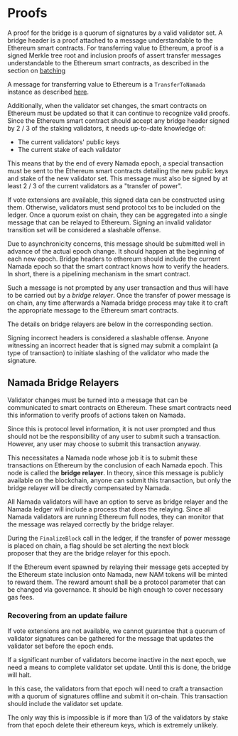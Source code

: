 # Proofs

A proof for the bridge is a quorum of signatures by a valid validator set. A 
bridge header is a proof attached to a message understandable to the 
Ethereum smart contracts. For transferring value to Ethereum, a proof is a 
signed Merkle tree root and inclusion proofs of assert transfer messages 
understandable to the Ethereum smart contracts, as described in the section on 
[batching](transfers_to_ethereum.md/#batching)

A message for transferring value to Ethereum is a `TransferToNamada` 
instance as described 
[here](./transfers_to_ethereum.md/#bridge-pool-validity-predicate).

Additionally, when the validator set changes, the smart contracts on
Ethereum must be updated so that it can continue to recognize valid proofs.
Since the Ethereum smart contract should accept any bridge
header signed by 2 / 3 of the staking validators, it needs up-to-date
knowledge of:
- The current validators' public keys
- The current stake of each validator

This means that by the end of every Namada epoch, a special transaction must be
sent to the Ethereum smart contracts detailing the new public keys and stake
of the new validator set. This message must also be signed by at least 2 / 3
of the current validators as a "transfer of power".

If vote extensions are available, this signed data can be constructed
using them. Otherwise, validators must send protocol txs to be included on
the ledger. Once a quorum exist on chain, they can be aggregated into a
single message that can be relayed to Ethereum. Signing an
invalid  validator transition set will be considered a slashable offense.

Due to asynchronicity concerns, this message should be submitted well in
advance of the actual epoch change. It should happen at the beginning of each
new epoch. Bridge headers to ethereum should include the current Namada epoch
so that the smart contract knows how to verify the headers. In short, there
is a pipelining mechanism in the smart contract.

Such a message is not prompted by any user transaction and thus will have
to be carried out by a _bridge relayer_. Once the transfer of power
message is on chain, any time afterwards a Namada bridge process may take
it to craft the appropriate message to the Ethereum smart contracts.

The details on bridge relayers are below in the corresponding section.

Signing incorrect headers is considered a slashable offense. Anyone witnessing
an incorrect header that is signed may submit a complaint (a type of transaction)
to initiate slashing of the validator who made the signature.

## Namada Bridge Relayers

Validator changes must be turned into a message that can be communicated to
smart contracts on Ethereum. These smart contracts need this information
to verify proofs of actions taken on Namada.

Since this is protocol level information, it is not user prompted and thus
should not be the responsibility of any user to submit such a transaction.
However, any user may choose to submit this transaction anyway.

This necessitates a Namada node whose job it is to submit these transactions on
Ethereum by the conclusion of each Namada epoch. This node is called the
__bridge relayer__. In theory, since this message is publicly available
on the blockchain, anyone can submit this transaction, but only the
bridge relayer will be directly compensated by Namada.

All Namada validators will have an option to serve as bridge relayer and
the Namada ledger will include a process that does the relaying. Since all
Namada validators are running Ethereum full nodes, they can monitor
that the message was relayed correctly by the bridge relayer.

During the `FinalizeBlock` call in the ledger, if the transfer of power
message is placed on chain, a flag should be set alerting the next block  
proposer that they are the bridge relayer for this epoch.

If the Ethereum event spawned by relaying their message gets accepted by the
Ethereum state inclusion onto Namada, new NAM tokens will be minted to
reward them. The reward amount shall be a protocol parameter that can be
changed via governance. It should be high enough to cover necessary gas fees.

### Recovering from an update failure

If vote extensions are not available, we cannot guarantee that a quorum of 
validator signatures can be gathered for the message that updates the 
validator set before the epoch ends.

If a significant number of validators become inactive in the next epoch, we 
need a means to complete validator set update. Until this is done, the 
bridge will halt. 

In this case, the validators from that epoch will need to craft a 
transaction with a quorum of signatures offline and submit it on-chain. This 
transaction should include the validator set update. 

The only way this is impossible is if more than 1/3 of the validators by 
stake from that epoch delete their ethereum keys, which is extremely unlikely.